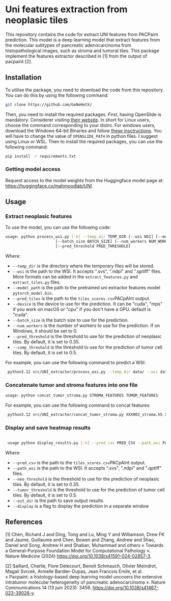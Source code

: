 # Uni features extraction from neoplasic tiles

This repository contains the code for extract UNI features from PACPaint prediction. This model is a deep learning model that extract features from the molecular subtypes of pancreatic adenocarcinoma from histopathological images, such as stroma and tumoral tiles.
This package implement the features extractor described in [1] from the output of pacpaint [2].

## Installation

To utilise the package, you need to download the code from this repository. You can do this by using the following command:

```bash
git clone https://github.com/GeNeHetX/
```

Then, you need to install the required packages. 
First, having OpenSlide is mandatory. Considerer visiting [their website](https://openslide.org/download/). In short for Linux users, choose the command corresponding to your distro. For windows users, download the Windows 64-bit Binaries and follow [these insctructions](https://openslide.org/api/python/). You will have to change the value of `OPENSLIDE_PATH` in python files. I suggest using Linux or WSL.
Then to install the required packages, you can use the following command:

```bash
pip install -r requirements.txt
```

### Getting model access
Request access to the model weights from the Huggingface model page at: https://huggingface.co/mahmoodlab/UNI.

## Usage
### Extract neoplasic features
To use the model, you can use the following code:

```bash
usage: python process_wsi.py [-h] --temp_dir TEMP_DIR [--wsi WSI] [--model_path MODEL] [--pred_tiles PRED_TILES][--device {cuda:0,cpu,mps}]
                      [--batch_size BATCH_SIZE] [--num_workers NUM_WORKER][--comp_threshold COMP_THRESHOLD]
                      [--pred_threshold PRED_THRESHOLD]
```

Where:
- `--temp_dir` is the directory where the temporary files will be stored.
- `--wsi` is the path to the WSI. It accepts ".svs", ".ndpi" and ".qptiff" files. More formats can be added in the `extract_features.py` and `extract_tiles.py` files.
- `--model_path` is the path to the pretrained uni extractor features model `pytorch_model.bin`.
- `--pred_tiles` is the path to the `tiles_scores.csv`PACpAInt output. 
- `--device` is the device to use for the prediction. It can be "cuda", "mps" if you work on macOS or "cpu" if you don't have a GPU. default is "cuda".
- `--batch_size` is the batch size to use for the prediction.
- `--num_workers` is the number of workers to use for the prediction. If on Windows, it should be set to 0.
- `--pred_threshold` is the threshold to use for the prediction of neoplasic tiles. By default, it is set to 0.35.
- `--comp_threshold` is the threshold to use for the prediction of tumor cell tiles. By default, it is set to 0.5.


For example, you can use the following command to predict a WSI:

```bash
 python3.12 src/UNI_extractor/process_wsi.py --temp_dir data/ --wsi data/Cas02.svs --model_path data/pytorch_model.bin --pred_tiles data/tile_scores.csv --device cuda:0

```
### Concatenate tumor and stroma features into one file
```bash
usage: python concat_tumor_stroma.py STROMA_FEATURES TUMOR_FEATURES
```
For example, you can use the following command to concat features:

```bash
 python3.12 src/UNI_extractor/concat_tumor_stroma.py XXX003_stroma.h5 XXX003_tumor.h5

```


### Display and save heatmap results
```bash
 
 usage python display_results.py [-h] --pred_csv PRED_CSV --path_wsi PATH_WSI --neo_threshold NEO_THRESHOLD --tumor_threshold TUMOR_THRESHOLD --out_dir OUT_DIR --display 
```
Where:
- `--pred_csv` is the path to the `tiles_scores.csv`PACpAInt output. 
- `--path_wsi` is the path to the WSI. It accepts ".svs", ".ndpi" and ".qptiff" files. 
- `--neo_threshold` is the threshold to use for the prediction of neoplasic tiles. By default, it is set to 0.35.
- `--tumor_threshold` is the threshold to use for the prediction of tumor cell tiles. By default, it is set to 0.5.
- `--out_dir` is the path to save output results
- `--display` is a flag to display the prediction in a separate window



## References
[1] Chen, Richard J and Ding, Tong and Lu, Ming Y and Williamson, Drew FK and Jaume, Guillaume and Chen, Bowen and Zhang, Andrew and Shao, Daniel and Song, Andrew H and Shaban, Muhammad and others « Towards a General-Purpose Foundation Model for Computational Pathology ». Nature Medicine (2024) https://doi.org/10.1038/s41591-024-02857-3.

[2] Saillard, Charlie, Flore Delecourt, Benoit Schmauch, Olivier Moindrot, Magali Svrcek, Armelle Bardier-Dupas, Jean Francois Emile, et al. « Pacpaint: a histology-based deep learning model uncovers the extensive intratumor molecular heterogeneity of pancreatic adenocarcinoma ». Nature Communications 14 (13 juin 2023): 3459. https://doi.org/10.1038/s41467-023-39026-y.


